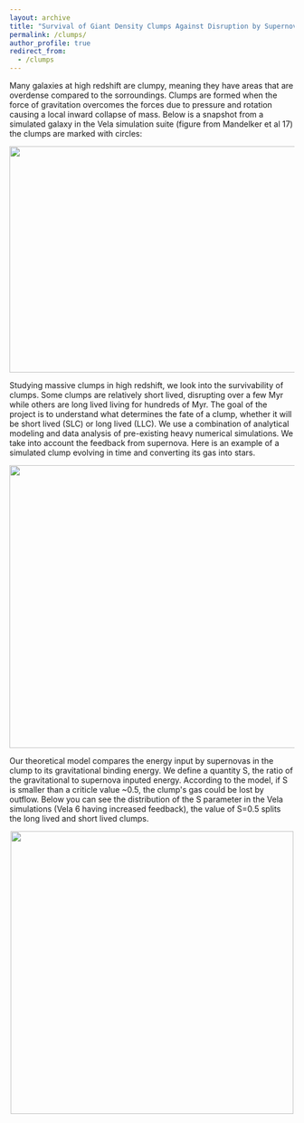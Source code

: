 ```yaml
---
layout: archive
title: "Survival of Giant Density Clumps Against Disruption by Supernova Feedback"
permalink: /clumps/
author_profile: true
redirect_from:
  - /clumps
--- 
```

Many galaxies at high redshift are clumpy, meaning they have areas that are overdense compared to the sorroundings. Clumps are formed when the force of gravitation overcomes the forces due to pressure and rotation causing a local inward collapse of mass. Below is a snapshot from a simulated galaxy in the Vela simulation suite (figure from Mandelker et al 17) the clumps are marked with circles:
<p align="center">
  <img src='/images/galaxy_wclump.jpg' width="800" height="400">
</p>
Studying massive clumps in high redshift, we look into the survivability of clumps. Some clumps are relatively short lived, disrupting over a few Myr while others are long lived living for hundreds of Myr. The goal of the project is to understand what determines the fate of a clump, whether it will be short lived (SLC) or long lived (LLC). We use a combination of analytical modeling and data analysis of pre-existing heavy numerical simulations. We take into account the feedback from supernova. Here is an example of a simulated clump evolving in time and converting its gas into stars.
<p align="center">
  <img src='/images/birth_of_clump_V07_C3263.gif' width="1000" height="500">
</p>
Our theoretical model compares the energy input by supernovas in the clump to its gravitational binding energy. We define a quantity S, the ratio of the gravitational to supernova inputed energy. According to the model, if S is smaller than a criticle value ~0.5, the clump's gas could be lost by outflow. Below you can see the distribution of the S parameter in the Vela simulations (Vela 6 having increased feedback), the value of S=0.5 splits the long lived and short lived clumps.
<p align="center">
  <img src='/images/S_starforming.png' width="500" height="500">
</p>
 
